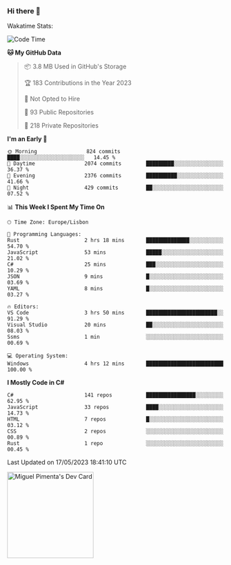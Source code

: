 ### Hi there 👋

<!--
**miguelpimenta/miguelpimenta** is a ✨ _special_ ✨ repository because its `README.md` (this file) appears on your GitHub profile.

Here are some ideas to get you started:

- 🔭 I’m currently working on ...
- 🌱 I’m currently learning ...
- 👯 I’m looking to collaborate on ...
- 🤔 I’m looking for help with ...
- 💬 Ask me about ...
- 📫 How to reach me: ...
- 😄 Pronouns: ...
- ⚡ Fun fact: ...
-->

Wakatime Stats:
<!--START_SECTION:waka-->
![Code Time](http://img.shields.io/badge/Code%20Time-3%2C902%20hrs%2012%20mins-blue)

**🐱 My GitHub Data** 

> 📦 3.8 MB Used in GitHub's Storage 
 > 
> 🏆 183 Contributions in the Year 2023
 > 
> 🚫 Not Opted to Hire
 > 
> 📜 93 Public Repositories 
 > 
> 🔑 218 Private Repositories 
 > 
**I'm an Early 🐤** 

```text
🌞 Morning                824 commits         ████░░░░░░░░░░░░░░░░░░░░░   14.45 % 
🌆 Daytime                2074 commits        █████████░░░░░░░░░░░░░░░░   36.37 % 
🌃 Evening                2376 commits        ██████████░░░░░░░░░░░░░░░   41.66 % 
🌙 Night                  429 commits         ██░░░░░░░░░░░░░░░░░░░░░░░   07.52 % 
```


📊 **This Week I Spent My Time On** 

```text
🕑︎ Time Zone: Europe/Lisbon

💬 Programming Languages: 
Rust                     2 hrs 18 mins       ██████████████░░░░░░░░░░░   54.70 % 
JavaScript               53 mins             █████░░░░░░░░░░░░░░░░░░░░   21.02 % 
C#                       25 mins             ███░░░░░░░░░░░░░░░░░░░░░░   10.29 % 
JSON                     9 mins              █░░░░░░░░░░░░░░░░░░░░░░░░   03.69 % 
YAML                     8 mins              █░░░░░░░░░░░░░░░░░░░░░░░░   03.27 % 

🔥 Editors: 
VS Code                  3 hrs 50 mins       ███████████████████████░░   91.29 % 
Visual Studio            20 mins             ██░░░░░░░░░░░░░░░░░░░░░░░   08.03 % 
Ssms                     1 min               ░░░░░░░░░░░░░░░░░░░░░░░░░   00.69 % 

💻 Operating System: 
Windows                  4 hrs 12 mins       █████████████████████████   100.00 % 
```

**I Mostly Code in C#** 

```text
C#                       141 repos           ████████████████░░░░░░░░░   62.95 % 
JavaScript               33 repos            ████░░░░░░░░░░░░░░░░░░░░░   14.73 % 
HTML                     7 repos             █░░░░░░░░░░░░░░░░░░░░░░░░   03.12 % 
CSS                      2 repos             ░░░░░░░░░░░░░░░░░░░░░░░░░   00.89 % 
Rust                     1 repo              ░░░░░░░░░░░░░░░░░░░░░░░░░   00.45 % 
```




 Last Updated on 17/05/2023 18:41:10 UTC
<!--END_SECTION:waka-->

<a href="https://app.daily.dev/MiguelPimenta"><img src="https://api.daily.dev/devcards/05b7ad917b6047f3b1368fb0fe084ad8.png?r=sx6" width="200" alt="Miguel Pimenta's Dev Card"/></a>
